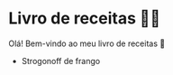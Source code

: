 # Livro de receitas :man_cook:

Olá! Bem-vindo ao meu livro de receitas :shallow_pan_of_food:

- Strogonoff de frango